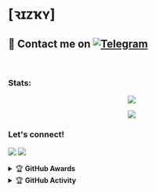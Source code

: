 # [ꝛɪᴢҡʏ]

## 📨 Contact me on [![Telegram](https://img.shields.io/badge/telegram-1b77FF.svg?style=for-the-badge&logo=telegram)](https://t.me/riizzvbss) 
<br>

### Stats:
<p align="center"><a href="https://github.com/senpai80"><img src="https://github-readme-stats.vercel.app/api?username=senpai80&show_icons=true&theme=radical"></a></p>
<p align="center"><a href="https://github.com/senpai80"><img src="https://github-readme-stats.vercel.app/api/top-langs/?username=senpai80&theme=radical&layout=compact"></a></p> 

### Let's connect!
<p>
    <a href="https://t.me/riizzvbss" target="blank"><img src="https://img.shields.io/badge/@riizzvbss-30302f?style=flat&logo=telegram" /></a>
    <a href="https://instagram.com/ranandam_" target="blank"><img src="https://img.shields.io/badge/@ranandam_-30302f?style=flat&logo=instagram" /></a>
</p>
<details>
    <summary>&#127942 <b>GitHub Awards</b></summary><br/>

![Github Trophy](https://github-profile-trophy.vercel.app/?username=phaticusthiccy)

</details>

<details>
    <summary>&#127942 <b>GitHub Activity</b></summary><br/>

![Metrics](https://metrics.lecoq.io/senpai80?template=classic&repositories.forks=true&languages=1&languages.colors=github&languages.threshold=0%25&config.timezone=Asia%2FJakarta)

</details>
